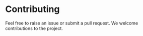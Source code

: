 # Contributing

Feel free to raise an issue or submit a pull request. We welcome contributions to the project.

